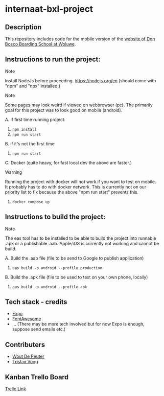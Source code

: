 # internaat-bxl-project

## Description
This repository includes code for the mobile version of the [website of Don Bosco Boarding School at Woluwe](https://www.woluweinternaat.be/).

## Instructions to run the project:

> [!NOTE]  
> Install NodeJs before proceeding. https://nodejs.org/en (should come with "npm" and "npx" installed.)

> [!NOTE]  
> Some pages may look weird if viewed on webbrowser (pc). The primarily goal for this project was to look good on mobile (android).

A. if first time running project:

1. `npm install`
2. `npm run start`

B. if it's not the first time

1. `npm run start`

C. Docker (quite heavy, for fast local dev the above are faster.)

> [!WARNING]  
> Running the project with docker will not work if you want to test on mobile. It probably has to do with docker network. This is currently not on our priority list to fix because the above "npm run start" prevents this.

1. `docker compose up`

## Instructions to build the project:
> [!NOTE]  
> The eas tool has to be installed to be able to build the project into runnable .apk or a publishable .aab.
> Apple/iOS is currently not working and cannot be build.

A. Build the .aab file (file to be send to Google to publish application)
1. `eas build -p android --profile production`

B. Build the .apk file (file to be used to test on your own phone, locally)
1. `eas build -p android --profile apk`

## Tech stack - credits
- [Expo](https://github.com/expo/expo/)
- [FontAwesome](https://fontawesome.com/)
- ... (There may be more tech involved but for now Expo is enough, suppose send emails etc.)

## Contributers
- [Wout De Peuter](mailto:wout.de.peuter@student.ehb.be)
- [Tristan Vong](mailto:tristan.vong@student.ehb.be)

## Kanban Trello Board
[Trello Link](https://trello.com/b/t6uHu8T9/trello-internaat-bxl-project-2025)
